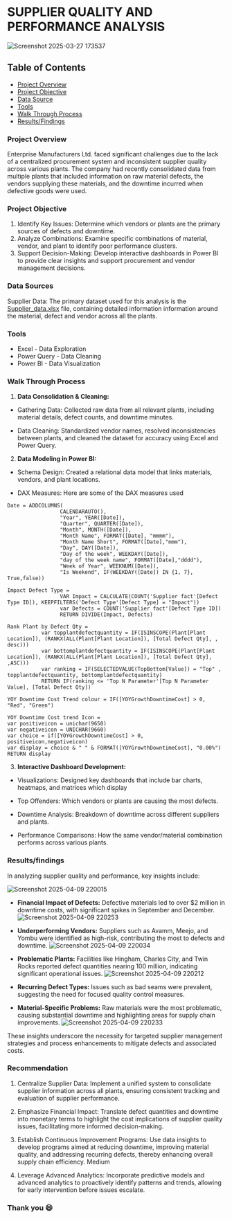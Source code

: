 # SUPPLIER QUALITY AND PERFORMANCE ANALYSIS

![Screenshot 2025-03-27 173537](https://github.com/user-attachments/assets/b8c93a76-ddc1-4120-a092-70a9734c3434)


## Table of Contents
- [Project Overview](#project-overview)
- [Project Objective](#project-objective)
- [Data Source](#data-sources)
- [Tools](#tools)
- [Walk Through Process](#walk-through-process)
- [Results/Findings](#resultsfindings)

### Project Overview
Enterprise Manufacturers Ltd. faced significant challenges due to the lack of a centralized procurement system and inconsistent supplier quality across various plants. The company had recently consolidated data from multiple plants that included information on raw material defects, the vendors supplying these materials, and the downtime incurred when defective goods were used.

### Project Objective
1. Identify Key Issues:
Determine which vendors or plants are the primary sources of defects and downtime.
2. Analyze Combinations:
Examine specific combinations of material, vendor, and plant to identify poor performance clusters.
3. Support Decision-Making:
Develop interactive dashboards in Power BI to provide clear insights and support procurement and vendor management decisions.

### Data Sources
Supplier Data: The primary dataset used for this analysis is the [Supplier_data.xlsx](https://docs.google.com/spreadsheets/d/1nwO4VG5U2cklj5OoDpx6U1j0voGm-9zW/edit?usp=drive_link&ouid=106373350318822195700&rtpof=true&sd=true) file, containing detailed information information around the material, defect and vendor across all the plants.

### Tools
- Excel - Data Exploration
- Power Query - Data Cleaning
- Power BI - Data Visualization

### Walk Through Process
1. **Data Consolidation & Cleaning:**

- Gathering Data:
Collected raw data from all relevant plants, including material details, defect counts, and downtime minutes.

- Data Cleaning:
Standardized vendor names, resolved inconsistencies between plants, and cleaned the dataset for accuracy using Excel and Power Query.

2. **Data Modeling in Power BI:**

- Schema Design:
Created a relational data model that links materials, vendors, and plant locations.

- DAX Measures:
Here are some of the DAX measures used 
```DAX
Date = ADDCOLUMNS(
                 CALENDARAUTO(),
                 "Year", YEAR([Date]),
                 "Quarter", QUARTER([Date]),
                 "Month", MONTH([Date]),
                 "Month Name", FORMAT([Date], "mmmm"),
                 "Month Name Short", FORMAT([Date],"mmm"),
                 "Day", DAY([Date]),
                 "Day of the week", WEEKDAY([Date]),
                 "day of the week name", FORMAT([Date],"dddd"),
                 "Week of Year", WEEKNUM([Date]),
                 "Is Weekend", IF(WEEKDAY([Date]) IN {1, 7}, True,false))
``` 
``` DAX
Impact Defect Type = 
                 VAR Impact = CALCULATE(COUNT('Supplier fact'[Defect Type ID]), KEEPFILTERS('Defect Type'[Defect Type] = "Impact"))
                 var Defects = COUNT('Supplier fact'[Defect Type ID])
                 RETURN DIVIDE(Impact, Defects)
```
``` DAX
Rank Plant by Defect Qty = 
           var topplantdefectquantity = IF(ISINSCOPE(Plant[Plant Location]), (RANKX(ALL(Plant[Plant Location]), [Total Defect Qty], , desc)))
           var bottomplantdefectquantity = IF(ISINSCOPE(Plant[Plant Location]), (RANKX(ALL(Plant[Plant Location]), [Total Defect Qty], ,ASC)))
           var ranking = IF(SELECTEDVALUE(TopBottom[Value]) = "Top" , topplantdefectquantity, bottomplantdefectquantity)
           RETURN IF(ranking <= 'Top N Parameter'[Top N Parameter Value], [Total Defect Qty])
```
``` DAX
YOY Downtime Cost Trend colour = IF([YOYGrowthDowntimeCost] > 0, "Red", "Green")
```
``` DAX
YOY Downtime Cost trend Icon = 
var positiveicon = unichar(9650)
var negativeicon = UNICHAR(9660)
var choice = if([YOYGrowthDowntimeCost] > 0, positiveicon,negativeicon)
var display = choice & " " & FORMAT([YOYGrowthDowntimeCost], "0.00%")
RETURN display
```



3. **Interactive Dashboard Development:**

- Visualizations:
Designed key dashboards that include bar charts, heatmaps, and matrices which display

- Top Offenders: Which vendors or plants are causing the most defects.

- Downtime Analysis: Breakdown of downtime across different suppliers and plants.

- Performance Comparisons: How the same vendor/material combination performs across various plants.

### Results/findings
In analyzing supplier quality and performance, key insights include:

![Screenshot 2025-04-09 220015](https://github.com/user-attachments/assets/1cdc0062-56bc-469f-95e9-5b05684ed7f9)

- **Financial Impact of Defects:** Defective materials led to over $2 million in downtime costs, with significant spikes in September and December.
![Screenshot 2025-04-09 220253](https://github.com/user-attachments/assets/a712adc4-1c22-4687-b5e7-0e0675ed77dc)

- **Underperforming Vendors:** Suppliers such as Avamm, Meejo, and Yombu were identified as high-risk, contributing the most to defects and downtime.
![Screenshot 2025-04-09 220034](https://github.com/user-attachments/assets/cc388b4b-5c80-4639-8157-475b8436c5a5)

- **Problematic Plants:** Facilities like Hingham, Charles City, and Twin Rocks reported defect quantities nearing 100 million, indicating significant operational issues.
![Screenshot 2025-04-09 220212](https://github.com/user-attachments/assets/ef97ed13-592c-4d14-988d-bcda24dee037)

- **Recurring Defect Types:** Issues such as bad seams were prevalent, suggesting the need for focused quality control measures.

- **Material-Specific Problems:** Raw materials were the most problematic, causing substantial downtime and highlighting areas for supply chain improvements.
![Screenshot 2025-04-09 220233](https://github.com/user-attachments/assets/45c5feb3-1c0a-4558-b4ad-fc690a558ff8)

These insights underscore the necessity for targeted supplier management strategies and process enhancements to mitigate defects and associated costs.

### Recommendation
1. Centralize Supplier Data: Implement a unified system to consolidate supplier information across all plants, ensuring consistent tracking and evaluation of supplier performance.​

2. Emphasize Financial Impact: Translate defect quantities and downtime into monetary terms to highlight the cost implications of supplier quality issues, facilitating more informed decision-making.​

3. Establish Continuous Improvement Programs: Use data insights to develop programs aimed at reducing downtime, improving material quality, and addressing recurring defects, thereby enhancing overall supply chain efficiency.​
Medium

4. Leverage Advanced Analytics: Incorporate predictive models and advanced analytics to proactively identify patterns and trends, allowing for early intervention before issues escalate.

### Thank you 😄
